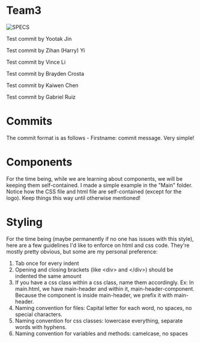 # Team3

![SPECS](https://github.com/ucsd-cse112/team3/blob/master/logo.png)

Test commit by Yootak Jin

Test commit by Zihan (Harry) Yi

Test commit by Vince Li

Test commit by Brayden Crosta

Test commit by Kaiwen Chen

Test commit by Gabriel Ruiz

# Commits
The commit format is as follows - Firstname: commit message. Very simple!

# Components
For the time being, while we are learning about components, we will be keeping them self-contained. I made a simple example in the "Main" folder. Notice how the CSS file and html file are self-contained (except for the logo). Keep things this way until otherwise mentioned!

# Styling
For the time being (maybe permanently if no one has issues with this style), here are a few guidelines I'd like to enforce on html and css code. They're mostly pretty obvious, but some are my personal preference:
1. Tab once for every indent
2. Opening and closing brackets (like \<div\> and \</div\>) should be indented the same amount
3. If you have a css class within a css class, name them accordingly. Ex: In main.html, we have main-header and within it, main-header-component. Because the component is inside main-header, we prefix it with main-header.
4. Naming convention for files: Capital letter for each word, no spaces, no special characters.
5. Naming convention for css classes: lowercase everything, separate words with hyphens.
6. Naming convention for variables and methods: camelcase, no spaces
